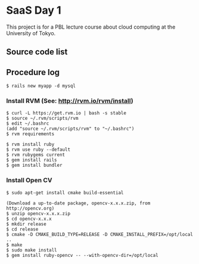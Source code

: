# SaaS Day 1
This project is for a PBL lecture course about cloud computing at the University of Tokyo.

## Source code list


## Procedure log
    $ rails new myapp -d mysql


### Install RVM (See: http://rvm.io/rvm/install)
    $ curl -L https://get.rvm.io | bash -s stable
    $ source ~/.rvm/scripts/rvm
    $ edit ~/.bashrc
    (add "source ~/.rvm/scripts/rvm" to "~/.bashrc")
    $ rvm requirements

    $ rvm install ruby
    $ rvm use ruby --default
    $ rvm rubygems current
    $ gem install rails
    $ gem install bundler

### Install Open CV
    $ sudo apt-get install cmake build-essential

    (Download a up-to-date package, opencv-x.x.x.zip, from http://opencv.org)
    $ unzip opencv-x.x.x.zip
    $ cd opencv-x.x.x
    $ mkdir release
    $ cd release
    $ cmake -D CMAKE_BUILD_TYPE=RELEASE -D CMAKE_INSTALL_PREFIX=/opt/local ..
    $ make
    $ sudo make install
    $ gem install ruby-opencv -- --with-opencv-dir=/opt/local



